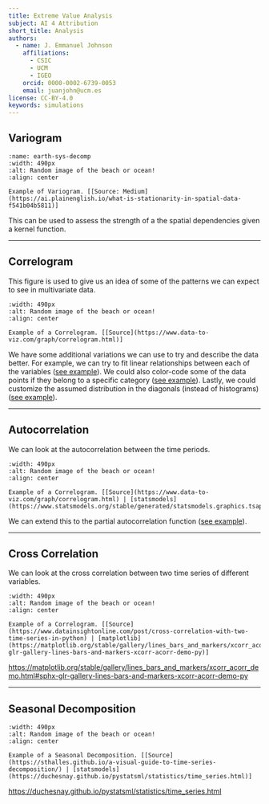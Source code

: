 ```yaml
---
title: Extreme Value Analysis
subject: AI 4 Attribution
short_title: Analysis
authors:
  - name: J. Emmanuel Johnson
    affiliations:
      - CSIC
      - UCM
      - IGEO
    orcid: 0000-0002-6739-0053
    email: juanjohn@ucm.es
license: CC-BY-4.0
keywords: simulations
---
```




## Variogram

```{figure} https://miro.medium.com/v2/resize:fit:912/format:webp/0*VLG9IkCdXpanUhdT.png
:name: earth-sys-decomp
:width: 490px
:alt: Random image of the beach or ocean!
:align: center

Example of Variogram. [[Source: Medium](https://ai.plainenglish.io/what-is-stationarity-in-spatial-data-f541b04b5811)]
```

This can be used to assess the strength of a the spatial dependencies given a kernel function.

***

## Correlogram


This figure is used to give us an idea of some of the patterns we can expect to see in multivariate data.


```{figure} https://www.data-to-viz.com/graph/IMG/correlogram1.png
:width: 490px
:alt: Random image of the beach or ocean!
:align: center

Example of a Correlogram. [[Source](https://www.data-to-viz.com/graph/correlogram.html)]
```

We have some additional variations we can use to try and describe the data better.
For example, we can try to fit linear relationships between each of the variables ([see example](https://www.data-to-viz.com/graph/correlogram.html)).
We could also color-code some of the data points if they belong to a specific category ([see example](https://www.data-to-viz.com/graph/correlogram.html)).
Lastly, we could customize the assumed distribution in the diagonals (instead of histograms) ([see example](https://python-graph-gallery.com/111-custom-correlogram/)).

***

## Autocorrelation

We can look at the autocorrelation between the time periods.




```{figure} https://www.statsmodels.org/stable/_images/graphics_tsa_plot_acf.png
:width: 490px
:alt: Random image of the beach or ocean!
:align: center

Example of a Correlogram. [[Source](https://www.data-to-viz.com/graph/correlogram.html) | [statsmodels](https://www.statsmodels.org/stable/generated/statsmodels.graphics.tsaplots.plot_acf.html)]
```

We can extend this to the partial autocorrelation function ([see example](https://www.statsmodels.org/devel/generated/statsmodels.graphics.tsaplots.plot_pacf.html)).

***


## Cross Correlation

We can look at the cross correlation between two time series of different variables.


```{figure} https://static.wixstatic.com/media/9b2dd8_aee40fe153ed499b994e18033e316bdc~mv2.png/v1/fill/w_848,h_714,al_c,q_90,usm_0.66_1.00_0.01,enc_auto/9b2dd8_aee40fe153ed499b994e18033e316bdc~mv2.png
:width: 490px
:alt: Random image of the beach or ocean!
:align: center

Example of a Correlogram. [[Source](https://www.datainsightonline.com/post/cross-correlation-with-two-time-series-in-python) | [matplotlib](https://matplotlib.org/stable/gallery/lines_bars_and_markers/xcorr_acorr_demo.html#sphx-glr-gallery-lines-bars-and-markers-xcorr-acorr-demo-py)]
```

https://matplotlib.org/stable/gallery/lines_bars_and_markers/xcorr_acorr_demo.html#sphx-glr-gallery-lines-bars-and-markers-xcorr-acorr-demo-py


***

## Seasonal Decomposition



```{figure} https://sthalles.github.io/assets/time-series-decomposition/cover.png
:width: 490px
:alt: Random image of the beach or ocean!
:align: center

Example of a Seasonal Decomposition. [[Source](https://sthalles.github.io/a-visual-guide-to-time-series-decomposition/) | [statsmodels](https://duchesnay.github.io/pystatsml/statistics/time_series.html)]
```





https://duchesnay.github.io/pystatsml/statistics/time_series.html

